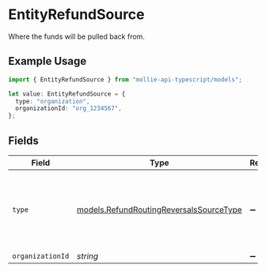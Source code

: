 # EntityRefundSource

Where the funds will be pulled back from.

## Example Usage

```typescript
import { EntityRefundSource } from "mollie-api-typescript/models";

let value: EntityRefundSource = {
  type: "organization",
  organizationId: "org_1234567",
};
```

## Fields

| Field                                                                                    | Type                                                                                     | Required                                                                                 | Description                                                                              | Example                                                                                  |
| ---------------------------------------------------------------------------------------- | ---------------------------------------------------------------------------------------- | ---------------------------------------------------------------------------------------- | ---------------------------------------------------------------------------------------- | ---------------------------------------------------------------------------------------- |
| `type`                                                                                   | [models.RefundRoutingReversalsSourceType](../models/refundroutingreversalssourcetype.md) | :heavy_minus_sign:                                                                       | The type of source. Currently only the source type `organization` is supported.          | organization                                                                             |
| `organizationId`                                                                         | *string*                                                                                 | :heavy_minus_sign:                                                                       | N/A                                                                                      | org_1234567                                                                              |